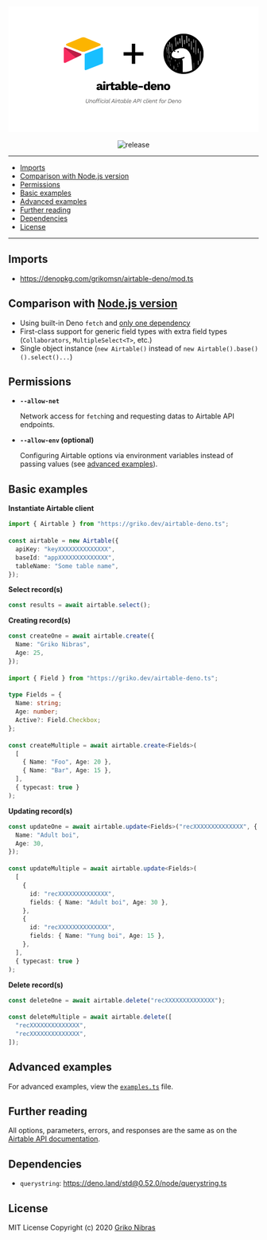 <!-- markdownlint-disable MD033 MD036 MD041 -->

<div align='center'>

![airtable-deno](./header.png)

![release](https://badgen.net/github/release/grikomsn/airtable-deno/)

</div>

---

- [Imports](#imports)
- [Comparison with Node.js version](#comparison-with-nodejs-version)
- [Permissions](#permissions)
- [Basic examples](#basic-examples)
- [Advanced examples](#advanced-examples)
- [Further reading](#further-reading)
- [Dependencies](#dependencies)
- [License](#license)

---

## Imports

- <https://denopkg.com/grikomsn/airtable-deno/mod.ts>

## Comparison with [Node.js version](https://github.com/Airtable/airtable.js)

- Using built-in Deno `fetch` and [only one dependency](#dependencies)
- First-class support for generic field types with extra field types (`Collaborators`, `MultipleSelect<T>`, etc.)
- Single object instance (`new Airtable()` instead of `new Airtable().base()().select()...`)

## Permissions

- **`--allow-net`**

  Network access for `fetch`ing and requesting datas to Airtable API endpoints.

- **`--allow-env` (optional)**

  Configuring Airtable options via environment variables instead of passing values (see [advanced examples](#advanced-examples)).

## Basic examples

**Instantiate Airtable client**

```ts
import { Airtable } from "https://griko.dev/airtable-deno.ts";

const airtable = new Airtable({
  apiKey: "keyXXXXXXXXXXXXXX",
  baseId: "appXXXXXXXXXXXXXX",
  tableName: "Some table name",
});
```

**Select record(s)**

```ts
const results = await airtable.select();
```

**Creating record(s)**

```ts
const createOne = await airtable.create({
  Name: "Griko Nibras",
  Age: 25,
});

import { Field } from "https://griko.dev/airtable-deno.ts";

type Fields = {
  Name: string;
  Age: number;
  Active?: Field.Checkbox;
};

const createMultiple = await airtable.create<Fields>(
  [
    { Name: "Foo", Age: 20 },
    { Name: "Bar", Age: 15 },
  ],
  { typecast: true }
);
```

**Updating record(s)**

```ts
const updateOne = await airtable.update<Fields>("recXXXXXXXXXXXXXX", {
  Name: "Adult boi",
  Age: 30,
});

const updateMultiple = await airtable.update<Fields>(
  [
    {
      id: "recXXXXXXXXXXXXXX",
      fields: { Name: "Adult boi", Age: 30 },
    },
    {
      id: "recXXXXXXXXXXXXXX",
      fields: { Name: "Yung boi", Age: 15 },
    },
  ],
  { typecast: true }
);
```

**Delete record(s)**

```ts
const deleteOne = await airtable.delete("recXXXXXXXXXXXXXX");

const deleteMultiple = await airtable.delete([
  "recXXXXXXXXXXXXXX",
  "recXXXXXXXXXXXXXX",
]);
```

## Advanced examples

For advanced examples, view the [`examples.ts`](./examples.ts) file.

## Further reading

All options, parameters, errors, and responses are the same as on the [Airtable API documentation](https://airtable.com/api).

## Dependencies

- `querystring`: <https://deno.land/std@0.52.0/node/querystring.ts>

## License

MIT License Copyright (c) 2020 [Griko Nibras](https://github.com/grikomsn)
